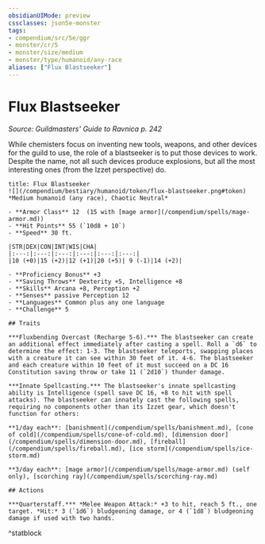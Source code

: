 ```yaml
---
obsidianUIMode: preview
cssclasses: json5e-monster
tags:
- compendium/src/5e/ggr
- monster/cr/5
- monster/size/medium
- monster/type/humanoid/any-race
aliases: ["Flux Blastseeker"]
---
```

# Flux Blastseeker
*Source: Guildmasters' Guide to Ravnica p. 242*  

While chemisters focus on inventing new tools, weapons, and other devices for the guild to use, the role of a blastseeker is to put those devices to work. Despite the name, not all such devices produce explosions, but all the most interesting ones (from the Izzet perspective) do.

```ad-statblock
title: Flux Blastseeker
![](/compendium/bestiary/humanoid/token/flux-blastseeker.png#token)
*Medium humanoid (any race), Chaotic Neutral*

- **Armor Class** 12  (15 with [mage armor](/compendium/spells/mage-armor.md))
- **Hit Points** 55 (`10d8 + 10`)
- **Speed** 30 ft.

|STR|DEX|CON|INT|WIS|CHA|
|:---:|:---:|:---:|:---:|:---:|:---:|
|10 (+0)|15 (+2)|12 (+1)|20 (+5)| 9 (-1)|14 (+2)|

- **Proficiency Bonus** +3
- **Saving Throws** Dexterity +5, Intelligence +8
- **Skills** Arcana +8, Perception +2
- **Senses** passive Perception 12
- **Languages** Common plus any one language
- **Challenge** 5

## Traits

***Fluxbending Overcast (Recharge 5-6).*** The blastseeker can create an additional effect immediately after casting a spell. Roll a `d6` to determine the effect: 1-3. The blastseeker teleports, swapping places with a creature it can see within 30 feet of it. 4-6. The blastseeker and each creature within 10 feet of it must succeed on a DC 16 Constitution saving throw or take 11 (`2d10`) thunder damage.

***Innate Spellcasting.*** The blastseeker's innate spellcasting ability is Intelligence (spell save DC 16, +8 to hit with spell attacks). The blastseeker can innately cast the following spells, requiring no components other than its Izzet gear, which doesn't function for others:

**1/day each**: [banishment](/compendium/spells/banishment.md), [cone of cold](/compendium/spells/cone-of-cold.md), [dimension door](/compendium/spells/dimension-door.md), [fireball](/compendium/spells/fireball.md), [ice storm](/compendium/spells/ice-storm.md)

**3/day each**: [mage armor](/compendium/spells/mage-armor.md) (self only), [scorching ray](/compendium/spells/scorching-ray.md)

## Actions

***Quarterstaff.*** *Melee Weapon Attack:* +3 to hit, reach 5 ft., one target. *Hit:* 3 (`1d6`) bludgeoning damage, or 4 (`1d8`) bludgeoning damage if used with two hands.
```
^statblock